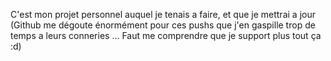 C'est mon projet personnel auquel je tenais a faire, et que je mettrai a jour (Github me dégoute énormément pour ces pushs que j'en gaspille trop de temps a leurs conneries ... Faut me comprendre que je support plus tout ça :d)

